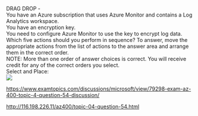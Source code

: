 DRAG DROP -<br/>You have an Azure subscription that uses Azure Monitor and contains a Log Analytics workspace.<br/>You have an encryption key.<br/>You need to configure Azure Monitor to use the key to encrypt log data.<br/>Which five actions should you perform in sequence? To answer, move the appropriate actions from the list of actions to the answer area and arrange them in the correct order.<br/>NOTE: More than one order of answer choices is correct. You will receive credit for any of the correct orders you select.<br/>Select and Place:<br/><img src="https://www.examtopics.com/assets/media/exam-media/04257/0020000001.jpg" class="in-exam-image"/><br/><p><a href="https://www.examtopics.com/discussions/microsoft/view/79298-exam-az-400-topic-4-question-54-discussion/">https://www.examtopics.com/discussions/microsoft/view/79298-exam-az-400-topic-4-question-54-discussion/</a></p><p><a href="http://116.198.226.11/az400/topic-04-question-54.html">http://116.198.226.11/az400/topic-04-question-54.html</a></p><script src="https://giscus.app/client.js"                    data-repo="azsamples/az204"                    data-repo-id="R_kgDOMRXzDQ"                    data-category="General"                    data-category-id="DIC_kwDOMRXzDc4Cgi27"                    data-mapping="pathname"                    data-strict="0"                    data-reactions-enabled="0"                    data-emit-metadata="0"                    data-input-position="bottom"                    data-theme="preferred_color_scheme"                    data-lang="en"                    crossorigin="anonymous"                    async>                    </script>